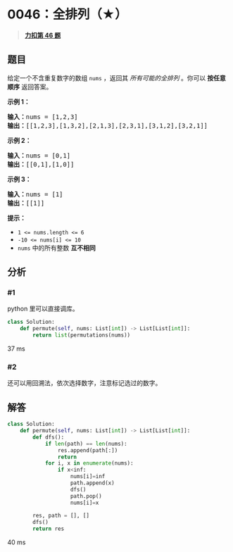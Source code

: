 # 0046：全排列（★）


> <u>**[力扣第 46 题](https://leetcode.cn/problems/permutations/)**</u>

## 题目

<p>给定一个不含重复数字的数组 <code>nums</code> ，返回其 <em>所有可能的全排列</em> 。你可以 <strong>按任意顺序</strong> 返回答案。</p>



<p><strong>示例 1：</strong></p>

<pre>
<strong>输入：</strong>nums = [1,2,3]
<strong>输出：</strong>[[1,2,3],[1,3,2],[2,1,3],[2,3,1],[3,1,2],[3,2,1]]
</pre>

<p><strong>示例 2：</strong></p>

<pre>
<strong>输入：</strong>nums = [0,1]
<strong>输出：</strong>[[0,1],[1,0]]
</pre>

<p><strong>示例 3：</strong></p>

<pre>
<strong>输入：</strong>nums = [1]
<strong>输出：</strong>[[1]]
</pre>



<p><strong>提示：</strong></p>

<ul>
<li><code>1 &lt;= nums.length &lt;= 6</code></li>
<li><code>-10 &lt;= nums[i] &lt;= 10</code></li>
<li><code>nums</code> 中的所有整数 <strong>互不相同</strong></li>
</ul>


## 分析 

### #1

python 里可以直接调库。

```python
class Solution:
    def permute(self, nums: List[int]) -> List[List[int]]:
        return list(permutations(nums))
```

37 ms

### #2

还可以用回溯法，依次选择数字，注意标记选过的数字。

## 解答

```python
class Solution:
    def permute(self, nums: List[int]) -> List[List[int]]:
        def dfs():
            if len(path) == len(nums):
                res.append(path[:])
                return
            for i, x in enumerate(nums):
                if x<inf:
                    nums[i]=inf
                    path.append(x)
                    dfs()
                    path.pop()
                    nums[i]=x
                    
        res, path = [], []
        dfs()
        return res
```
40 ms

